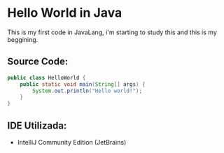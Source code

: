 # Hello World in Java

This is my first code in JavaLang, i'm starting to study this and this is my beggining.

## Source Code:
```java
public class HelloWorld {
    public static void main(String[] args) {
        System.out.println("Hello world!");
    }
}
```
## IDE Utilizada:
- IntelliJ Community Edition (JetBrains)

